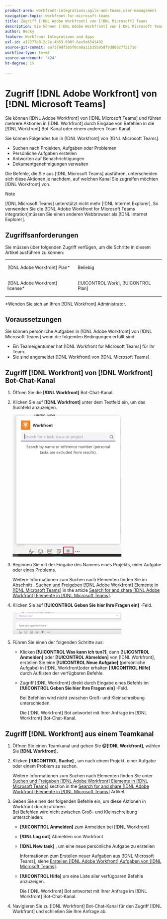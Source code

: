 ```yaml
---
product-area: workfront-integrations;agile-and-teams;user-management
navigation-topic: workfront-for-microsoft-teams
title: Zugriff [!DNL Adobe Workfront] von [!DNL Microsoft] Teams
description: Sie können [!DNL Adobe Workfront] von [!DNL Microsoft Teams] und führen mehrere Aktionen in [!DNL Workfront] durch Eingabe von Befehlen entweder im Workfront-Bot-Kanal oder einem anderen Teamkanal.
author: Becky
feature: Workfront Integrations and Apps
exl-id: a12277e8-2c2e-4b53-990f-6ee9a6541492
source-git-commit: ea7379df385f0ca8a11b35b95df9dd0927f21716
workflow-type: tm+mt
source-wordcount: '424'
ht-degree: 1%

---
```


# Zugriff [!DNL Adobe Workfront] von [!DNL Microsoft Teams]

Sie können [!DNL Adobe Workfront] von [!DNL Microsoft Teams] und führen mehrere Aktionen in [!DNL Workfront] durch Eingabe von Befehlen in die [!DNL Workfront] Bot-Kanal oder einem anderen Team-Kanal.

Sie können Folgendes tun in [!DNL Workfront] von [!DNL Microsoft Teams]:

* Suchen nach Projekten, Aufgaben oder Problemen
* Persönliche Aufgaben erstellen
* Antworten auf Benachrichtigungen
* Dokumentgenehmigungen verwalten

Die Befehle, die Sie aus [!DNL Microsoft Teams] ausführen, unterscheiden sich diese Aktionen je nachdem, auf welchen Kanal Sie zugreifen möchten [!DNL Workfront] von.

>[!NOTE]
>
>[!DNL Microsoft Teams] unterstützt nicht mehr [!DNL Internet Explorer]. So verwenden Sie die [!DNL Adobe Workfront for Microsoft Teams integration]müssen Sie einen anderen Webbrowser als [!DNL Internet Explorer].

## Zugriffsanforderungen

Sie müssen über folgenden Zugriff verfügen, um die Schritte in diesem Artikel ausführen zu können:

<table style="table-layout:auto"> 
 <col> 
 <col> 
 <tbody> 
  <tr> 
   <td role="rowheader">[!DNL Adobe Workfront] Plan*</td> 
   <td> <p>Beliebig</p> </td> 
  </tr> 
  <tr> 
   <td role="rowheader">[!DNL Adobe Workfront] license*</td> 
   <td> <p>[!UICONTROL Work], [!UICONTROL Plan]</p> </td> 
  </tr> 
 </tbody> 
</table>

&#42;Wenden Sie sich an Ihren [!DNL Workfront] Administrator.

## Voraussetzungen

Sie können persönliche Aufgaben in [!DNL Adobe Workfront] von [!DNL Microsoft Teams] wenn die folgenden Bedingungen erfüllt sind:

* Ein Teameigentümer hat [!DNL Workfront for Microsoft Teams] für Ihr Team.
* Sie sind angemeldet [!DNL Workfront] von [!DNL Microsoft Teams].

## Zugriff [!DNL Workfront] von [!DNL Workfront] Bot-Chat-Kanal

1. Öffnen Sie die **[!DNL Workfront]** Bot-Chat-Kanal.
1. Klicken Sie auf **[!DNL Workfront]** unter dem Textfeld ein, um das Suchfeld anzuzeigen.

   ![teams_search_box_in_the_bot_channel.PNG](assets/teams-search-box-in-the-bot-channel-350x456.png)

1. Beginnen Sie mit der Eingabe des Namens eines Projekts, einer Aufgabe oder eines Problems.

   Weitere Informationen zum Suchen nach Elementen finden Sie im Abschnitt . [Suchen und Freigeben [!DNL Adobe Workfront] Elemente in [!DNL Microsoft Teams]](../../workfront-integrations-and-apps/using-workfront-with-microsoft-teams/search-for-and-share-wf-items-in-ms-teams.md) in the article [Search for and share [!DNL Adobe Workfront] Elemente in [!DNL Microsoft Teams]](../../workfront-integrations-and-apps/using-workfront-with-microsoft-teams/search-for-and-share-wf-items-in-ms-teams.md).

1. Klicken Sie auf **[!UICONTROL Geben Sie hier Ihre Fragen ein]** -Feld.

   ![ms_teams_type_your_questions_here_and_what_can_I_do_fields.png](assets/ms-teams-type-your-questions-here-and-what-can-i-do-fields-350x71.png)

1. Führen Sie einen der folgenden Schritte aus:

   * Klicken **[!UICONTROL Was kann ich tun?]**, dann **[!UICONTROL Anmelden]** oder **[!UICONTROL Abmelden]** von [!DNL Workfront], erstellen Sie eine **[!UICONTROL Neue Aufgabe]** (persönliche Aufgabe) in [!DNL Workfront]oder erhalten **[!UICONTROL Hilfe]** durch Auflisten der verfügbaren Befehle.

   * Zugriff [!DNL Workfront] direkt durch Eingabe eines Befehls im **[!UICONTROL Geben Sie hier Ihre Fragen ein]** -Feld.

      Bei Befehlen wird nicht zwischen Groß- und Kleinschreibung unterschieden.

      Die [!DNL Workfront] Bot antwortet mit Ihrer Anfrage im [!DNL Workfront] Bot-Chat-Kanal.

## Zugriff [!DNL Workfront] aus einem Teamkanal

1. Öffnen Sie einen Teamkanal und geben Sie **@[!DNL Workfront]**, wählen Sie **[!DNL Workfront].**

1. Klicken **[!UICONTROL Suche]** , um nach einem Projekt, einer Aufgabe oder einem Problem zu suchen.

   Weitere Informationen zum Suchen nach Elementen finden Sie unter [Suchen und Freigeben [!DNL Adobe Workfront] Elemente in [!DNL Microsoft Teams]](../../workfront-integrations-and-apps/using-workfront-with-microsoft-teams/search-for-and-share-wf-items-in-ms-teams.md) section in the [Search for and share [!DNL Adobe Workfront] Elemente in [!DNL Microsoft Teams]](../../workfront-integrations-and-apps/using-workfront-with-microsoft-teams/search-for-and-share-wf-items-in-ms-teams.md) Artikel.

1. Geben Sie einen der folgenden Befehle ein, um diese Aktionen in Workfront durchzuführen.\
   Bei Befehlen wird nicht zwischen Groß- und Kleinschreibung unterschieden:

   * **[!UICONTROL Anmelden]** zum Anmelden bei [!DNL Workfront]
   * **[!DNL Log out]** Abmelden von Workfront
   * **[!DNL New task]** , um eine neue persönliche Aufgabe zu erstellen

      Informationen zum Erstellen neuer Aufgaben aus [!DNL Microsoft Teams], siehe [Erstellen [!DNL Adobe Workfront] Aufgaben von [!DNL Microsoft Teams]](../../workfront-integrations-and-apps/using-workfront-with-microsoft-teams/create-workfront-tasks-from-ms-teams.md).

   * **[!UICONTROL Hilfe]** um eine Liste aller verfügbaren Befehle anzuzeigen.

      Die [!DNL Workfront] Bot antwortet mit Ihrer Anfrage im [!DNL Workfront] Bot-Chat-Kanal.

1. Navigieren Sie zu [!DNL Workfront] Bot-Chat-Kanal für den Zugriff [!DNL Workfront] und schließen Sie Ihre Anfrage ab.
